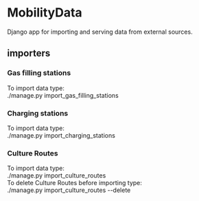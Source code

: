 # MobilityData

Django app for importing and serving data from external sources.  

## importers

### Gas filling stations  
To import data type:  
./manage.py import_gas_filling_stations  

### Charging stations  
To import data type:  
./manage.py import_charging_stations  

### Culture Routes
To import data type:  
./manage.py import_culture_routes  
To delete Culture Routes before importing type:  
./manage.py import_culture_routes --delete  
